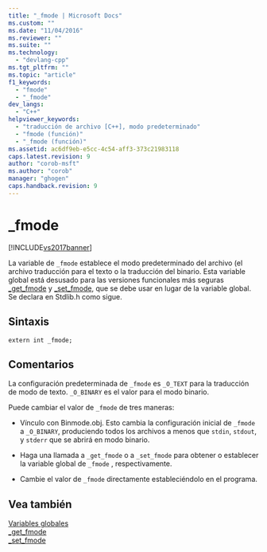 ```yaml
---
title: "_fmode | Microsoft Docs"
ms.custom: ""
ms.date: "11/04/2016"
ms.reviewer: ""
ms.suite: ""
ms.technology: 
  - "devlang-cpp"
ms.tgt_pltfrm: ""
ms.topic: "article"
f1_keywords: 
  - "fmode"
  - "_fmode"
dev_langs: 
  - "C++"
helpviewer_keywords: 
  - "traducción de archivo [C++], modo predeterminado"
  - "fmode (función)"
  - "_fmode (función)"
ms.assetid: ac6df9eb-e5cc-4c54-aff3-373c21983118
caps.latest.revision: 9
author: "corob-msft"
ms.author: "corob"
manager: "ghogen"
caps.handback.revision: 9
---
```

# _fmode
[!INCLUDE[vs2017banner](../assembler/inline/includes/vs2017banner.md)]

La variable de `_fmode` establece el modo predeterminado del archivo \(el archivo traducción para el texto o la traducción del binario.  Esta variable global está desusado para las versiones funcionales más seguras [\_get\_fmode](../c-runtime-library/reference/get-fmode.md) y [\_set\_fmode](../c-runtime-library/reference/set-fmode.md), que se debe usar en lugar de la variable global.  Se declara en Stdlib.h como sigue.  
  
## Sintaxis  
  
```  
extern int _fmode;  
```  
  
## Comentarios  
 La configuración predeterminada de `_fmode` es `_O_TEXT` para la traducción de modo de texto.  `_O_BINARY` es el valor para el modo binario.  
  
 Puede cambiar el valor de `_fmode` de tres maneras:  
  
-   Vínculo con Binmode.obj.  Esto cambia la configuración inicial de `_fmode` a `_O_BINARY`, produciendo todos los archivos a menos que `stdin`, `stdout`, y `stderr` que se abrirá en modo binario.  
  
-   Haga una llamada a `_get_fmode` o a `_set_fmode` para obtener o establecer la variable global de `_fmode` , respectivamente.  
  
-   Cambie el valor de `_fmode` directamente estableciéndolo en el programa.  
  
## Vea también  
 [Variables globales](../c-runtime-library/global-variables.md)   
 [\_get\_fmode](../c-runtime-library/reference/get-fmode.md)   
 [\_set\_fmode](../c-runtime-library/reference/set-fmode.md)